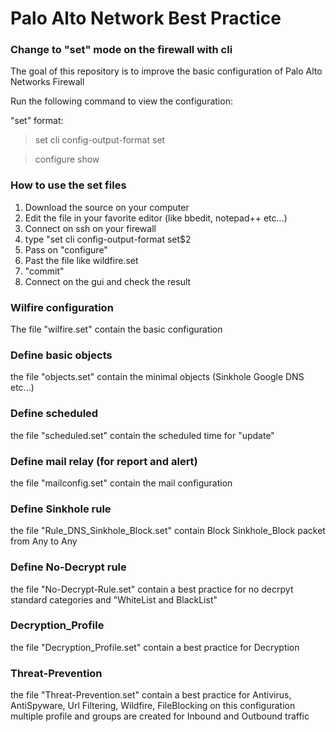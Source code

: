 # Palo Alto Network Best Practice

### Change to "set" mode on the firewall with cli

The goal of this repository is to improve the basic configuration of Palo Alto Networks Firewall

Run the following command to view the configuration:

"set" format:
> set cli config-output-format set

> configure
> show 

### How to use the set files

1. Download the source on your computer
2. Edit the file in your favorite editor (like bbedit, notepad++ etc...)
3. Connect on ssh on your firewall 
4. type "set cli config-output-format set$2
5. Pass on "configure"
6. Past the file like wildfire.set
7. "commit" 
8. Connect on the gui and check the result 

### Wilfire configuration

The file "wilfire.set" contain the basic configuration

### Define basic objects

the file "objects.set" contain the minimal objects (Sinkhole Google DNS etc...)

### Define scheduled

the file "scheduled.set" contain the scheduled time for "update"


### Define mail relay (for report and alert)

the file "mailconfig.set" contain the mail configuration


### Define Sinkhole rule

the file "Rule_DNS_Sinkhole_Block.set" contain Block Sinkhole_Block packet from Any to Any


### Define No-Decrypt rule

the file "No-Decrypt-Rule.set" contain a best practice for no decrpyt standard categories and "WhiteList and BlackList" 

### Decryption_Profile

the file "Decryption_Profile.set" contain a best practice for Decryption 

### Threat-Prevention

the file "Threat-Prevention.set" contain a best practice for Antivirus, AntiSpyware, Url Filtering, Wildfire, FileBlocking on this
configuration multiple profile and groups are created for Inbound and Outbound traffic